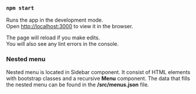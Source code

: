 ### `npm start`

Runs the app in the development mode.\
Open [http://localhost:3000](http://localhost:3000) to view it in the browser.

The page will reload if you make edits.\
You will also see any lint errors in the console.


### Nested menu
Nested menu is located in Sidebar component. It consist of HTML elements with bootstrap classes and a recursive **Menu** component. The data that fills the nested menu can be found in the **/src/menus.json** file.